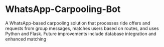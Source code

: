 # WhatsApp-Carpooling-Bot
A WhatsApp-based carpooling solution that processes ride offers and requests from group messages, matches users based on routes, and uses Python and Flask. Future improvements include database integration and enhanced matching
